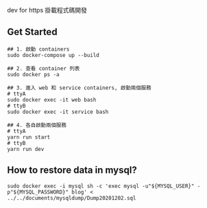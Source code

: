 dev for https 掛載程式碼開發


## Get Started
```
## 1. 啟動 containers
sudo docker-compose up --build

## 2. 查看 container 列表
sudo docker ps -a

## 3. 進入 web 和 service containers, 啟動兩個服務
# ttyA
sudo docker exec -it web bash
# ttyB
sudo docker exec -it service bash

## 4. 各自啟動兩個服務
# ttyA
yarn run start
# ttyB
yarn run dev
```


## How to restore data in mysql?
```
sudo docker exec -i mysql sh -c 'exec mysql -u"${MYSQL_USER}" -p"${MYSQL_PASSWORD}" blog' < ../../documents/mysqldump/Dump20201202.sql
```